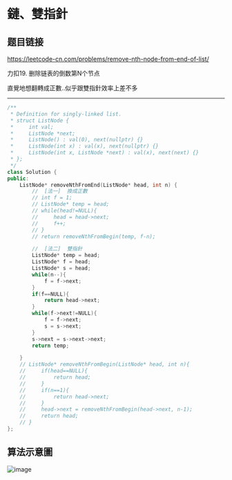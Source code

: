 # 鏈、雙指針

## 题目链接

https://leetcode-cn.com/problems/remove-nth-node-from-end-of-list/

力扣19. 删除链表的倒数第N个节点

直覺地想翻轉成正數..似乎跟雙指針效率上差不多
    
---------------------------------------

```cpp
/**
 * Definition for singly-linked list.
 * struct ListNode {
 *     int val;
 *     ListNode *next;
 *     ListNode() : val(0), next(nullptr) {}
 *     ListNode(int x) : val(x), next(nullptr) {}
 *     ListNode(int x, ListNode *next) : val(x), next(next) {}
 * };
 */
class Solution {
public:
    ListNode* removeNthFromEnd(ListNode* head, int n) {
        //  [法一]  換成正數
        // int f = 1;
        // ListNode* temp = head;
        // while(head!=NULL){
        //     head = head->next;
        //     f++;
        // }
        // return removeNthFromBegin(temp, f-n);

        //  [法二]  雙指針
        ListNode* temp = head;
        ListNode* f = head;
        ListNode* s = head;
        while(n--){
            f = f->next;
        }
        if(f==NULL){
            return head->next;
        }
        while(f->next!=NULL){
            f = f->next;
            s = s->next;
        }
        s->next = s->next->next;
        return temp;

    }
    // ListNode* removeNthFromBegin(ListNode* head, int n){
    //     if(head==NULL){
    //         return head;
    //     }
    //     if(n==1){
    //         return head->next;
    //     }
    //     head->next = removeNthFromBegin(head->next, n-1);
    //     return head;
    // }
};

```

算法示意圖
---------------------------------------
![image](https://github.com/raychang0901/LeetcodeCN-/blob/master/img/19%E5%88%AA%E9%99%A4%E9%8F%88%E8%A1%A8%E5%80%92%E6%95%B8N.jpg)
